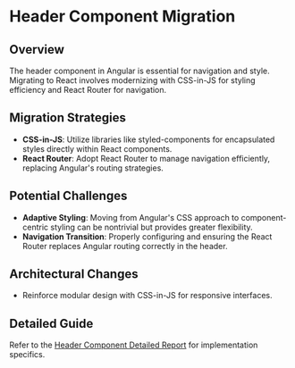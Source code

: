 # Header Component Migration

## Overview
The header component in Angular is essential for navigation and style. Migrating to React involves modernizing with CSS-in-JS for styling efficiency and React Router for navigation.

## Migration Strategies
- **CSS-in-JS**: Utilize libraries like styled-components for encapsulated styles directly within React components.
- **React Router**: Adopt React Router to manage navigation efficiently, replacing Angular's routing strategies.

## Potential Challenges
- **Adaptive Styling**: Moving from Angular's CSS approach to component-centric styling can be nontrivial but provides greater flexibility.
- **Navigation Transition**: Properly configuring and ensuring the React Router replaces Angular routing correctly in the header.

## Architectural Changes
- Reinforce modular design with CSS-in-JS for responsive interfaces.

## Detailed Guide
Refer to the [Header Component Detailed Report](./analysis_task/header-component.md) for implementation specifics.
